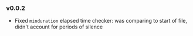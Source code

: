 ### v0.0.2
- Fixed `minduration` elapsed time checker: was comparing to start of file, didn't account for periods of silence